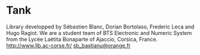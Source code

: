 # Tank

Library developped by Sébastien Blanc, Dorian Bortolaso, Frederic Leca and Hugo Ragiot.
We are a student team of BTS Electronic and Numeric System from the Lycée Laëtita Bonaparte of Ajaccio, Corsica, France.
http://www.llb.ac-corse.fr/
sb_bastianu@orange.fr 
